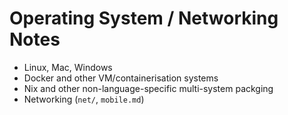 Operating System / Networking Notes
===================================

- Linux, Mac, Windows
- Docker and other VM/containerisation systems
- Nix and other non-language-specific multi-system packging
- Networking (`net/`, `mobile.md`)
